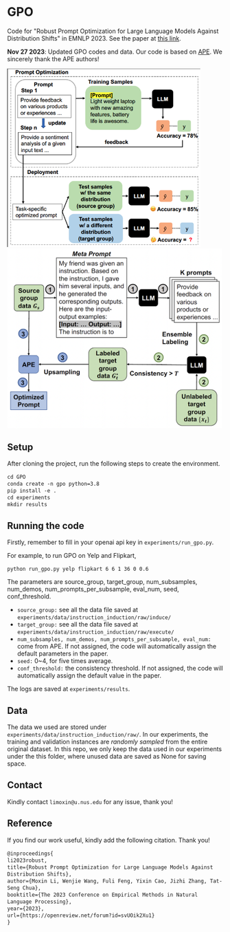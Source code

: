 # GPO
Code for "Robust Prompt Optimization for Large Language Models Against Distribution Shifts" in EMNLP 2023. See the paper at [this link](https://arxiv.org/abs/2305.13954). 

**Nov 27 2023**: Updated GPO codes and data. Our code is based on [APE](https://github.com/keirp/automatic_prompt_engineer/tree/5f8058c041ba271599539069f594f93f92278a1e). We sincerely thank the APE authors!

<p float="left">
  <img src="/intro.png" width="450" />
  <img src="/framework.png" width="500" /> 
</p>


## Setup
After cloning the project, run the following steps to create the environment. 

```
cd GPO
conda create -n gpo python=3.8
pip install -e .
cd experiments
mkdir results
```

## Running the code
Firstly, remember to fill in your openai api key in `experiments/run_gpo.py`. 

For example, to run GPO on Yelp and Flipkart,
```
python run_gpo.py yelp flipkart 6 6 1 36 0 0.6
```
The parameters are source_group, target_group, num_subsamples, num_demos, num_prompts_per_subsample, eval_num, seed, conf_threshold. 

- `source_group:` see all the data file saved at `experiments/data/instruction_induction/raw/induce/`
- `target_group:` see all the data file saved at `experiments/data/instruction_induction/raw/execute/`
- `num_subsamples, num_demos, num_prompts_per_subsample, eval_num:` come from APE. If not assigned, the code will automatically assign the default parameters in the paper. 
- `seed:` 0~4, for five times average. 
- `conf_threshold:` the consistency threshold. If not assigned, the code will automatically assign the default value in the paper. 

The logs are saved at `experiments/results`. 

## Data
The data we used are stored under `experiments/data/instruction_induction/raw/`. In our experiments, the training and validation instances are *randomly sampled* from the entire original dataset. In this repo, we only keep the data used in our experiments under the this folder, where unused data are saved as None for saving space. 

## Contact
Kindly contact `limoxin@u.nus.edu` for any issue, thank you!

## Reference
If you find our work useful, kindly add the following citation. Thank you!
```
@inproceedings{
li2023robust,
title={Robust Prompt Optimization for Large Language Models Against Distribution Shifts},
author={Moxin Li, Wenjie Wang, Fuli Feng, Yixin Cao, Jizhi Zhang, Tat-Seng Chua},
booktitle={The 2023 Conference on Empirical Methods in Natural Language Processing},
year={2023},
url={https://openreview.net/forum?id=svUOik2Xu1}
}
```
